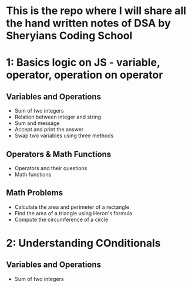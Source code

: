 # This is the repo where I will share all the hand written notes of DSA by Sheryians Coding School

# 1: Basics logic on JS - variable, operator, operation on operator

## Variables and Operations
- Sum of two integers  
- Relation between integer and string  
- Sum and message  
- Accept and print the answer  
- Swap two variables using three methods  

## Operators & Math Functions
- Operators and their questions  
- Math functions  

## Math Problems
- Calculate the area and perimeter of a rectangle  
- Find the area of a triangle using Heron's formula  
- Compute the circumference of a circle  

# 2: Understanding COnditionals

## Variables and Operations
- Sum of two integers  



